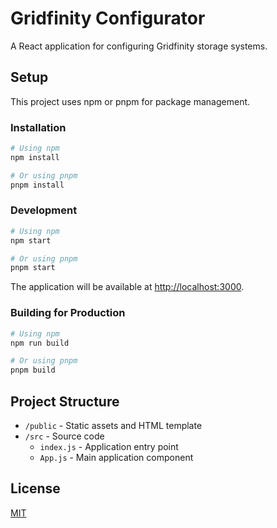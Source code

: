 # Gridfinity Configurator

A React application for configuring Gridfinity storage systems.

## Setup

This project uses npm or pnpm for package management.

### Installation

```bash
# Using npm
npm install

# Or using pnpm
pnpm install
```

### Development

```bash
# Using npm
npm start

# Or using pnpm
pnpm start
```

The application will be available at [http://localhost:3000](http://localhost:3000).

### Building for Production

```bash
# Using npm
npm run build

# Or using pnpm
pnpm build
```

## Project Structure

- `/public` - Static assets and HTML template
- `/src` - Source code
  - `index.js` - Application entry point
  - `App.js` - Main application component

## License

[MIT](https://choosealicense.com/licenses/mit/)
